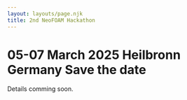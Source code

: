 ```yaml
---
layout: layouts/page.njk
title: 2nd NeoFOAM Hackathon
---
```


# 05-07 March 2025 Heilbronn Germany Save the date

Details comming soon.
